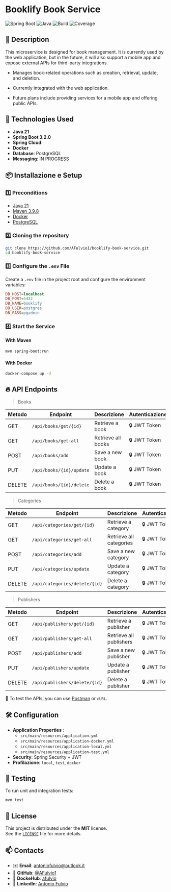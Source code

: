 # Booklify Book Service

![Spring Boot](https://img.shields.io/badge/Spring%20Boot-3.2.0-brightgreen)
![Java](https://img.shields.io/badge/Java-21-blue)
![Build](https://github.com/AFulvio1/booklify-book-service/actions/workflows/docker-image.yml/badge.svg)
![Coverage](https://codecov.io/gh/AFulvio1/booklify-book-service/branch/main/graph/badge.svg)


## 📖 Description

This microservice is designed for book management. It is currently used by the web application, but in the future, it will also support a mobile app and expose external APIs for third-party integrations.

- Manages book-related operations such as creation, retrieval, update, and deletion.

- Currently integrated with the web application.

- Future plans include providing services for a mobile app and offering public APIs.

## 🚀 Technologies Used

- **Java 21**
- **Spring Boot 3.2.0**
- **Spring Cloud**
- **Docker**
- **Database**: PostgreSQL
- **Messaging**: IN PROGRESS

## 📦 Installazione e Setup

### 1️⃣ Preconditions

- [Java 21](https://adoptium.net/)
- [Maven 3.9.8](https://maven.apache.org/)
- [Docker](https://www.docker.com/)
- [PostgreSQL](https://www.postgresql.org/)

### 2️⃣ Cloning the repository

```sh
git clone https://github.com/AFulvio1/booklify-book-service.git
cd booklify-book-service
```

### 3️⃣ Configure the `.env` File

Create a `.env` file in the project root and configure the environment variables:

```ini
DB_HOST=localhost
DB_PORT=5432
DB_NAME=booklify
DB_USER=postgres
DB_PASS=pgadmin
```

### 4️⃣ Start the Service

#### With Maven

```sh
mvn spring-boot:run
```

#### With Docker

```sh
docker-compose up -d
```

## 🔥 API Endpoints

> Books

| Metodo | Endpoint                  | Descrizione        | Autenticazione |
| ------ |---------------------------|--------------------| -------------- |
| GET    | `/api/books/get/{id}`     | Retrieve a book    | 🔒 JWT Token   |
| GET    | `/api/books/get-all`      | Retrieve all books | 🔒 JWT Token   |
| POST   | `/api/books/add`          | Save a new book    | 🔒 JWT Token   |
| PUT    | `/api/books/{id}/update`  | Update a book      | 🔒 JWT Token   |
| DELETE | `/api/books/{id}/delete` | Delete a book      | 🔒 JWT Token   |

> Categories

| Metodo | Endpoint                      | Descrizione             | Autenticazione |
| ------ |-------------------------------|-------------------------| -------------- |
| GET    | `/api/categories/get/{id}`    | Retrieve a category     | 🔒 JWT Token   |
| GET    | `/api/categories/get-all`     | Retrieve all categories | 🔒 JWT Token   |
| POST   | `/api/categories/add`         | Save a new category     | 🔒 JWT Token   |
| PUT    | `/api/categories/update`      | Update a category       | 🔒 JWT Token   |
| DELETE | `/api/categories/delete/{id}` | Delete a category       | 🔒 JWT Token   |

> Publishers

| Metodo | Endpoint                      | Descrizione             | Autenticazione |
| ------ |-------------------------------|-------------------------| -------------- |
| GET    | `/api/publishers/get/{id}`    | Retrieve a publisher    | 🔒 JWT Token   |
| GET    | `/api/publishers/get-all`     | Retrieve all publishers | 🔒 JWT Token   |
| POST   | `/api/publishers/add`         | Save a new publisher    | 🔒 JWT Token   |
| PUT    | `/api/publishers/update`      | Update a publisher      | 🔒 JWT Token   |
| DELETE | `/api/publishers/delete/{id}` | Delete a publisher      | 🔒 JWT Token   |


📌 To test the APIs, you can use [Postman](https://www.postman.com/) or `cURL`.

## 🛠 Configuration

- **Application Properties** :
  - `src/main/resources/application.yml`
  - `src/main/resources/application-docker.yml`
  - `src/main/resources/application-local.yml`
  - `src/main/resources/application-test.yml`
- **Security**: Spring Security + JWT
- **Profilazione**: `local`, `test`, `docker`



## 🔬 Testing

To run unit and integration tests:

```sh
mvn test
```

## 📜 License

This project is distributed under the **MIT** license.\
See the [`LICENSE`](./LICENSE) file for more details.

## 📫 Contacts

- ✉️ **Email**: [antoniofulvio@outlook.it](mailto\:antoniofulvio@outlook.it)
- 🔗 **GitHub**: [@AFulvio1](https://github.com/AFulvio1)
- 🔗 **DockeHub**: [afulvio](https://hub.docker.com/u/afulvio)
- 🔗 **LinkedIn**: [Antonio Fulvio](https://www.linkedin.com/in/antonio-fulvio-80a110161/)


